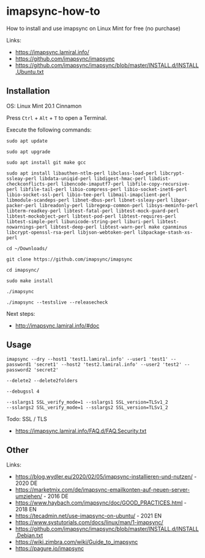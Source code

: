 # imapsync-how-to
How to install and use imapsync on Linux Mint for free (no purchase)

Links:
- https://imapsync.lamiral.info/
- https://github.com/imapsync/imapsync
- https://github.com/imapsync/imapsync/blob/master/INSTALL.d/INSTALL.Ubuntu.txt

## Installation

OS: Linux Mint 20.1 Cinnamon

Press `Ctrl` + `Alt` + `T` to open a Terminal.

Execute the following commands:

```
sudo apt update

sudo apt upgrade

sudo apt install git make gcc

sudo apt install libauthen-ntlm-perl libclass-load-perl libcrypt-ssleay-perl libdata-uniqid-perl libdigest-hmac-perl libdist-checkconflicts-perl libencode-imaputf7-perl libfile-copy-recursive-perl libfile-tail-perl libio-compress-perl libio-socket-inet6-perl libio-socket-ssl-perl libio-tee-perl libmail-imapclient-perl libmodule-scandeps-perl libnet-dbus-perl libnet-ssleay-perl libpar-packer-perl libreadonly-perl libregexp-common-perl libsys-meminfo-perl libterm-readkey-perl libtest-fatal-perl libtest-mock-guard-perl libtest-mockobject-perl libtest-pod-perl libtest-requires-perl libtest-simple-perl libunicode-string-perl liburi-perl libtest-nowarnings-perl libtest-deep-perl libtest-warn-perl make cpanminus libcrypt-openssl-rsa-perl libjson-webtoken-perl libpackage-stash-xs-perl

cd ~/Downloads/

git clone https://github.com/imapsync/imapsync

cd imapsync/

sudo make install

./imapsync

./imapsync --testslive --releasecheck

```

Next steps:
- http://imapsync.lamiral.info/#doc

## Usage
```
imapsync --dry --host1 'test1.lamiral.info' --user1 'test1' --password1 'secret1' --host2 'test2.lamiral.info' --user2 'test2' --password2 'secret2'

--delete2 --delete2folders

--debugssl 4

--sslargs1 SSL_verify_mode=1 --sslargs1 SSL_version=TLSv1_2
--sslargs2 SSL_verify_mode=1 --sslargs2 SSL_version=TLSv1_2

```

Todo: SSL / TLS
- https://imapsync.lamiral.info/FAQ.d/FAQ.Security.txt

## Other

Links:
- https://blog.wydler.eu/2020/02/05/imapsync-installieren-und-nutzen/ - 2020 DE
- https://marketmix.com/de/imapsync-emailkonten-auf-neuen-server-umziehen/ - 2016 DE
- https://www.haybach.com/imapsync/doc/GOOD_PRACTICES.html - 2018 EN
- https://tecadmin.net/use-imapsync-on-ubuntu/ - 2021 EN
- https://www.systutorials.com/docs/linux/man/1-imapsync/
- https://github.com/imapsync/imapsync/blob/master/INSTALL.d/INSTALL.Debian.txt
- https://wiki.zimbra.com/wiki/Guide_to_imapsync
- https://pagure.io/imapsync
